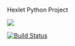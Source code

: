 Hexlet Python Project

<script id="asciicast-mmhmMhSNMcyiNy41e0S0YypNC" src="https://asciinema.org/a/mmhmMhSNMcyiNy41e0S0YypNC.js" async></script>

<a href="https://codeclimate.com/github/ikievite/python-project-lvl1/maintainability"><img src="https://api.codeclimate.com/v1/badges/00c5a4717ae36b17e69b/maintainability" /></a>

[![Build Status](https://travis-ci.org/ikievite/python-project-lvl1.svg?branch=master)](https://travis-ci.org/ikievite/python-project-lvl1)
